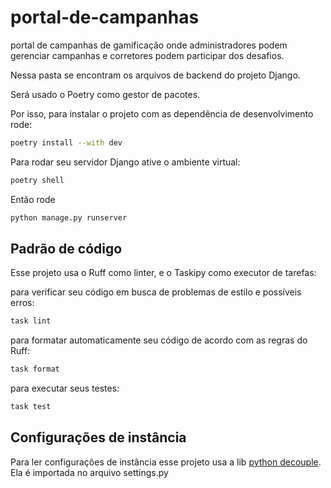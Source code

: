 # portal-de-campanhas
portal de campanhas de gamificação onde administradores podem gerenciar campanhas e corretores podem participar dos desafios.

Nessa pasta se encontram os arquivos de backend do projeto Django.

Será usado o Poetry como gestor de pacotes.

Por isso, para instalar o projeto com as dependência de desenvolvimento rode:

```bash
poetry install --with dev
```

Para rodar seu servidor Django ative o ambiente virtual:

```bash
poetry shell
```

Então rode

```bash
python manage.py runserver
```

## Padrão de código

Esse projeto usa o Ruff como linter, e o Taskipy como executor de tarefas:

para verificar seu código em busca de problemas de estilo e possíveis erros:
```bash
task lint
```

para formatar automaticamente seu código de acordo com as regras do Ruff:
```bash
task format
```

para executar seus testes:
```bash
task test
```

## Configurações de instância

Para ler configurações de instância esse projeto usa a lib [python decouple](https://pypi.org/project/python-decouple/).
Ela é importada no arquivo settings.py
